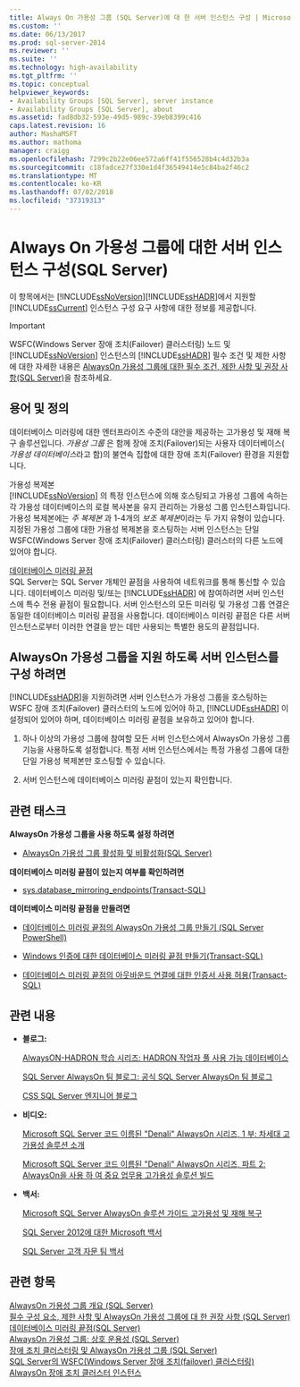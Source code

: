 ```yaml
---
title: Always On 가용성 그룹 (SQL Server)에 대 한 서버 인스턴스 구성 | Microsoft Docs
ms.custom: ''
ms.date: 06/13/2017
ms.prod: sql-server-2014
ms.reviewer: ''
ms.suite: ''
ms.technology: high-availability
ms.tgt_pltfrm: ''
ms.topic: conceptual
helpviewer_keywords:
- Availability Groups [SQL Server], server instance
- Availability Groups [SQL Server], about
ms.assetid: fad8db32-593e-49d5-989c-39eb8399c416
caps.latest.revision: 16
author: MashaMSFT
ms.author: mathoma
manager: craigg
ms.openlocfilehash: 7299c2b22e06ee572a6ff41f556528b4c4d32b3a
ms.sourcegitcommit: c18fadce27f330e1d4f36549414e5c84ba2f46c2
ms.translationtype: MT
ms.contentlocale: ko-KR
ms.lasthandoff: 07/02/2018
ms.locfileid: "37319313"
---
```

# <a name="configuration-of-a-server-instance-for-always-on-availability-groups-sql-server"></a>Always On 가용성 그룹에 대한 서버 인스턴스 구성(SQL Server)
  이 항목에서는 [!INCLUDE[ssNoVersion](../../../includes/ssnoversion-md.md)][!INCLUDE[ssHADR](../../../includes/sshadr-md.md)]에서 지원할 [!INCLUDE[ssCurrent](../../../includes/sscurrent-md.md)] 인스턴스 구성 요구 사항에 대한 정보를 제공합니다.  
  
> [!IMPORTANT]  
>  WSFC(Windows Server 장애 조치(Failover) 클러스터링) 노드 및 [!INCLUDE[ssNoVersion](../../../includes/ssnoversion-md.md)] 인스턴스의 [!INCLUDE[ssHADR](../../../includes/sshadr-md.md)] 필수 조건 및 제한 사항에 대한 자세한 내용은 [AlwaysOn 가용성 그룹에 대한 필수 조건, 제한 사항 및 권장 사항&#40;SQL Server&#41;](prereqs-restrictions-recommendations-always-on-availability.md)을 참조하세요.  
  
 
  
##  <a name="TermsAndDefinitions"></a> 용어 및 정의  
  
 데이터베이스 미러링에 대한 엔터프라이즈 수준의 대안을 제공하는 고가용성 및 재해 복구 솔루션입니다. *가용성 그룹* 은 함께 장애 조치(Failover)되는 사용자 데이터베이스( *가용성 데이터베이스*라고 함)의 불연속 집합에 대한 장애 조치(Failover) 환경을 지원합니다.  
  
 가용성 복제본  
 [!INCLUDE[ssNoVersion](../../../includes/ssnoversion-md.md)] 의 특정 인스턴스에 의해 호스팅되고 가용성 그룹에 속하는 각 가용성 데이터베이스의 로컬 복사본을 유지 관리하는 가용성 그룹 인스턴스화입니다. 가용성 복제본에는 *주 복제본* 과 1-4개의 *보조 복제본*이라는 두 가지 유형이 있습니다. 지정된 가용성 그룹에 대한 가용성 복제본을 호스팅하는 서버 인스턴스는 단일 WSFC(Windows Server 장애 조치(Failover) 클러스터링) 클러스터의 다른 노드에 있어야 합니다.  
  
 [데이터베이스 미러링 끝점](../../database-mirroring/the-database-mirroring-endpoint-sql-server.md)  
 SQL Server는 SQL Server 개체인 끝점을 사용하여 네트워크를 통해 통신할 수 있습니다. 데이터베이스 미러링 및/또는 [!INCLUDE[ssHADR](../../../includes/sshadr-md.md)] 에 참여하려면 서버 인스턴스에 특수 전용 끝점이 필요합니다. 서버 인스턴스의 모든 미러링 및 가용성 그룹 연결은 동일한 데이터베이스 미러링 끝점을 사용합니다. 데이터베이스 미러링 끝점은 다른 서버 인스턴스로부터 이러한 연결을 받는 데만 사용되는 특별한 용도의 끝점입니다.  
  
##  <a name="ConfigSI"></a> AlwaysOn 가용성 그룹을 지원 하도록 서버 인스턴스를 구성 하려면  
 [!INCLUDE[ssHADR](../../../includes/sshadr-md.md)]을 지원하려면 서버 인스턴스가 가용성 그룹을 호스팅하는 WSFC 장애 조치(Failover) 클러스터의 노드에 있어야 하고, [!INCLUDE[ssHADR](../../../includes/sshadr-md.md)] 이 설정되어 있어야 하며, 데이터베이스 미러링 끝점을 보유하고 있어야 합니다.  
  
1.  하나 이상의 가용성 그룹에 참여할 모든 서버 인스턴스에서 AlwaysOn 가용성 그룹 기능을 사용하도록 설정합니다. 특정 서버 인스턴스에서는 특정 가용성 그룹에 대한 단일 가용성 복제본만 호스팅할 수 있습니다.  
  
2.  서버 인스턴스에 데이터베이스 미러링 끝점이 있는지 확인합니다.  
  
##  <a name="RelatedTasks"></a> 관련 태스크  
 **AlwaysOn 가용성 그룹을 사용 하도록 설정 하려면**  
  
-   [AlwaysOn 가용성 그룹 활성화 및 비활성화&#40;SQL Server&#41;](enable-and-disable-always-on-availability-groups-sql-server.md)  
  
 **데이터베이스 미러링 끝점이 있는지 여부를 확인하려면**  
  
-   [sys.database_mirroring_endpoints&#40;Transact-SQL&#41;](/sql/relational-databases/system-catalog-views/sys-database-mirroring-endpoints-transact-sql)  
  
 **데이터베이스 미러링 끝점을 만들려면**  
  
-   [데이터베이스 미러링 끝점의 AlwaysOn 가용성 그룹 만들기 &#40;SQL Server PowerShell&#41;](database-mirroring-always-on-availability-groups-powershell.md)  
  
-   [Windows 인증에 대한 데이터베이스 미러링 끝점 만들기&#40;Transact-SQL&#41;](../../database-mirroring/create-a-database-mirroring-endpoint-for-windows-authentication-transact-sql.md)  
  
-   [데이터베이스 미러링 끝점의 아웃바운드 연결에 대한 인증서 사용 허용&#40;Transact-SQL&#41;](../../database-mirroring/database-mirroring-use-certificates-for-outbound-connections.md)  
  
##  <a name="RelatedContent"></a> 관련 내용  
  
-   **블로그:**  
  
     [AlwaysON-HADRON 학습 시리즈: HADRON 작업자 풀 사용 가능 데이터베이스](http://blogs.msdn.com/b/psssql/archive/2012/05/17/alwayson-hadron-learning-series-worker-pool-usage-for-hadron-enabled-databases.aspx)  
  
     [SQL Server AlwaysOn 팀 블로그: 공식 SQL Server AlwaysOn 팀 블로그](http://blogs.msdn.com/b/sqlalwayson/)  
  
     [CSS SQL Server 엔지니어 블로그](http://blogs.msdn.com/b/psssql/)  
  
-   **비디오:**  
  
     [Microsoft SQL Server 코드 이름된 "Denali" AlwaysOn 시리즈, 1 부: 차세대 고가용성 솔루션 소개](http://channel9.msdn.com/Events/TechEd/NorthAmerica/2011/DBI302)  
  
     [Microsoft SQL Server 코드 이름된 "Denali" AlwaysOn 시리즈, 파트 2: AlwaysOn을 사용 하 여 중요 업무용 고가용성 솔루션 빌드](http://channel9.msdn.com/Events/TechEd/NorthAmerica/2011/DBI404)  
  
-   **백서:**  
  
     [Microsoft SQL Server AlwaysOn 솔루션 가이드 고가용성 및 재해 복구](http://go.microsoft.com/fwlink/?LinkId=227600)  
  
     [SQL Server 2012에 대한 Microsoft 백서](http://msdn.microsoft.com/library/hh403491.aspx)  
  
     [SQL Server 고객 자문 팀 백서](http://sqlcat.com/)  
  
## <a name="see-also"></a>관련 항목  
 [AlwaysOn 가용성 그룹 개요 &#40;SQL Server&#41;](overview-of-always-on-availability-groups-sql-server.md)   
 [필수 구성 요소, 제한 사항 및 AlwaysOn 가용성 그룹에 대 한 권장 사항 &#40;SQL Server&#41;](prereqs-restrictions-recommendations-always-on-availability.md)   
 [데이터베이스 미러링 끝점&#40;SQL Server&#41;](../../database-mirroring/the-database-mirroring-endpoint-sql-server.md)   
 [AlwaysOn 가용성 그룹: 상호 운용성 (SQL Server)](always-on-availability-groups-interoperability-sql-server.md)   
 [장애 조치 클러스터링 및 AlwaysOn 가용성 그룹 &#40;SQL Server&#41;](failover-clustering-and-always-on-availability-groups-sql-server.md)   
 [SQL Server의 WSFC&#40;Windows Server 장애 조치(failover) 클러스터링&#41;](../../../sql-server/failover-clusters/windows/windows-server-failover-clustering-wsfc-with-sql-server.md)   
 [AlwaysOn 장애 조치 클러스터 인스턴스](../../../sql-server/failover-clusters/windows/always-on-failover-cluster-instances-sql-server.md)  
  
  
